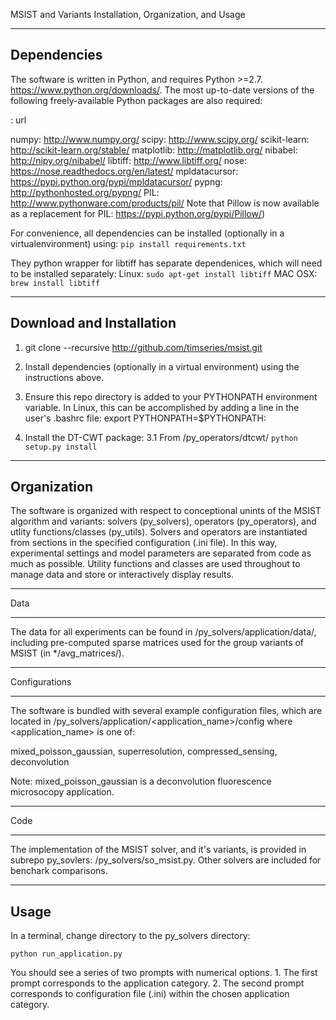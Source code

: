 MSIST and Variants Installation, Organization, and Usage

------------
Dependencies
------------

The software is written in Python, and requires Python >=2.7. https://www.python.org/downloads/.
The most up-to-date versions of the following freely-available Python packages are also required:

<package name>: url
 
numpy: http://www.numpy.org/
scipy: http://www.scipy.org/
scikit-learn: http://scikit-learn.org/stable/
matplotlib: http://matplotlib.org/
nibabel: http://nipy.org/nibabel/
libtiff: http://www.libtiff.org/
nose: https://nose.readthedocs.org/en/latest/
mpldatacursor: https://pypi.python.org/pypi/mpldatacursor/
pypng: http://pythonhosted.org/pypng/
PIL: http://www.pythonware.com/products/pil/ 
Note that Pillow is now available as a replacement for PIL: https://pypi.python.org/pypi/Pillow/)

For convenience, all dependencies can be installed (optionally in a virtualenvironment) using:
```pip install requirements.txt```

They python wrapper for libtiff has separate dependenices, which will need to be installed separately:
Linux: ```sudo apt-get install libtiff```
MAC OSX: ```brew install libtiff```

-------------------------
Download and Installation
-------------------------
1. git clone --recursive http://github.com/timseries/msist.git

2. Install dependencies (optionally in a virtual environment) using the instructions above.

3. Ensure this repo directory is added to your PYTHONPATH environment variable. In Linux, this can be accomplished by adding a line in the user's .bashrc file: export PYTHONPATH=$PYTHONPATH:<absolute path to this folder>
 
4. Install the DT-CWT package: 
   3.1 From <path to this folder>/py_operators/dtcwt/
   ```python setup.py install```

------------
Organization
------------

The software is organized with respect to conceptional unints of the MSIST algorithm and variants: solvers (py_solvers), operators (py_operators), and utlity functions/classes (py_utils). Solvers and operators are instantiated from sections in the specified configuration (.ini file). In this way, experimental settings and model parameters are separated from code as much as possible. Utility functions and classes are used throughout to manage data and store or interactively display results.

****
Data 
****

The data for all experiments can be found in /py_solvers/application/data/, including pre-computed sparse matrices used for the group variants of MSIST (in */avg_matrices/).

**************
Configurations 
**************

The software is bundled with several example configuration files, which are located in /py_solvers/application/<application_name>/config where <application_name> is one of:

mixed_poisson_gaussian, superresolution, compressed_sensing, deconvolution

Note: mixed_poisson_gaussian is a deconvolution fluorescence microsocopy application.

****
Code 
****

The implementation of the MSIST solver, and it's variants, is provided in subrepo py_sovlers: /py_solvers/so_msist.py.
Other solvers are included for benchark comparisons. 

-----
Usage 
-----

In a terminal, change directory to the py_solvers directory:

```python run_application.py```

You should see a series of two prompts with numerical options. 
    1. The first prompt corresponds to the application category. 
    2. The second prompt corresponds to configuration file (.ini) within the chosen application category.


